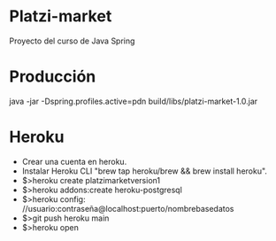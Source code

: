 # Platzi-market
Proyecto del curso de Java Spring

# Producción
java -jar -Dspring.profiles.active=pdn  build/libs/platzi-market-1.0.jar

# Heroku
- Crear una cuenta en heroku.
- Instalar Heroku CLI "brew tap heroku/brew && brew install heroku".
- $>heroku create platzimarketversion1
- $>heroku addons:create heroku-postgresql
- $>heroku config: //usuario:contraseña@localhost:puerto/nombrebasedatos
- $>git push heroku main
- $>heroku open
